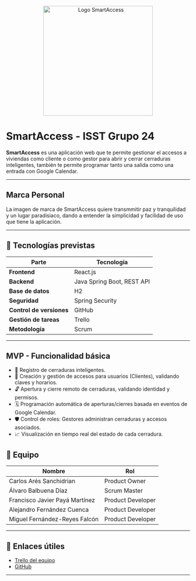 
<p align="center">
  <img src="imagenes/logo.png" alt="Logo SmartAccess" width="300"/>
</p>

# SmartAccess - ISST Grupo 24
**SmartAccess** es una aplicación web que te permite gestionar el accesos a viviendas como cliente o como gestor para abrir y cerrar cerraduras inteligentes, también te permite programar tanto una salida como una entrada con Google Calendar.

---

## Marca Personal

La imagen de marca de SmartAccess quiere transmmitir paz y tranquilidad y un lugar paradisiaco, dando a entender la simplicidad y facilidad de uso que tiene la aplicación.

---

## 🧰 Tecnologías previstas

| Parte         | Tecnología                 |
|---------------|----------------------------|
| **Frontend**  |React.js     |
| **Backend**   | Java Spring Boot, REST API |
| **Base de datos** | H2             |
| **Seguridad**   | Spring Security             |
| **Control de versiones** | GitHub     |
| **Gestión de tareas** | Trello             |
| **Metodología** | Scrum                     |

---

##  MVP - Funcionalidad básica

- 📌 Registro de cerraduras inteligentes.
- 👥 Creación y gestión de accesos para usuarios (Clientes), validando claves y horarios.
- 🔓 Apertura y cierre remoto de cerraduras, validando identidad y permisos.
- 🗓️ Programación automática de aperturas/cierres basada en eventos de Google Calendar.
- 🛡️ Control de roles: Gestores administran cerraduras y accesos asociados.
- 📈 Visualización en tiempo real del estado de cada cerradura.


## 👥 Equipo

| Nombre                | Rol                  |
|------------------------|-----------------------|
| Carlos Arés Sanchidrian        | Product Owner         |
| Álvaro Balbuena Díaz | Scrum Master     |
| Francisco Javier Payá Martínez  | Product Developer          |
| Alejandro Fernández Cuenca     | Product Developer     |
| Miguel Fernández-Reyes Falcón     | Product Developer     |

---

## 🔗 Enlaces útiles

- [Trello del equipo](https://trello.com/b/u5p3oCG6/isst-grupo24-caso-25)
- [GitHub](https://github.com/Balbuenaa67/ISST-Grupo24-Casas)

---

